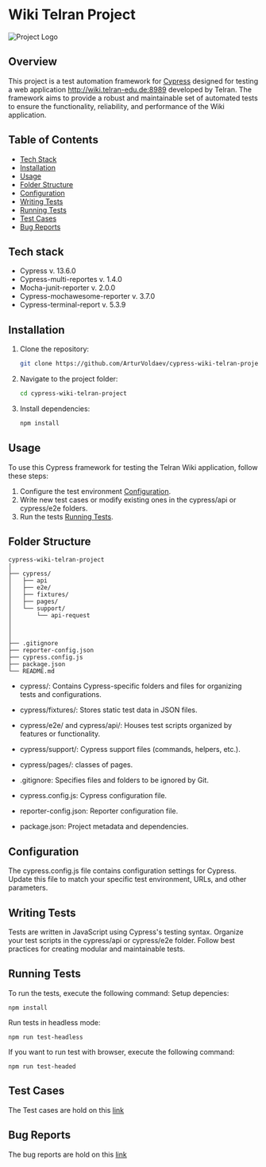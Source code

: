 # Wiki Telran Project

![Project Logo](http://wiki.telran-edu.de:8989/resources/assets/change-your-logo.svg?a60df)

## Overview

This project is a test automation framework for [Cypress](https://www.cypress.io/) designed for testing a web application http://wiki.telran-edu.de:8989 developed by Telran. The framework aims to provide a robust and maintainable set of automated tests to ensure the functionality, reliability, and performance of the Wiki application.

## Table of Contents

- [Tech Stack](#tech-stack)
- [Installation](#installation)
- [Usage](#usage)
- [Folder Structure](#folder-structure)
- [Configuration](#configuration)
- [Writing Tests](#writing-tests)
- [Running Tests](#running-tests)
- [Test Cases](#test-cases)
- [Bug Reports](#bug-reports)

## Tech stack
  - Cypress v. 13.6.0
  - Cypress-multi-reportes v. 1.4.0
  - Mocha-junit-reporter v. 2.0.0  
  - Cypress-mochawesome-reporter v. 3.7.0
  - Cypress-terminal-report v. 5.3.9

## Installation

1. Clone the repository:

   ```bash
   git clone https://github.com/ArturVoldaev/cypress-wiki-telran-project-.git

2. Navigate to the project folder:
    ```bash
    cd cypress-wiki-telran-project

3. Install dependencies:
    ```bash
    npm install

## Usage
To use this Cypress framework for testing the Telran Wiki application, follow these steps:

1. Configure the test environment [Configuration](#configuration).
2. Write new test cases or modify existing ones in the cypress/api or cypress/e2e folders.
3. Run the tests [Running Tests](#running-tests).

## Folder Structure
```
cypress-wiki-telran-project
│
├── cypress/
│   ├── api
│   ├── e2e/
│   ├── fixtures/
│   ├── pages/
│   └── support/
│       └── api-request
│
│
│
├── .gitignore
├── reporter-config.json
├── cypress.config.js
├── package.json
└── README.md
```

- cypress/: Contains Cypress-specific folders and files for organizing tests and configurations.
- cypress/fixtures/: Stores static test data in JSON files.
- cypress/e2e/ and cypress/api/: Houses test scripts organized by features or functionality.
- cypress/support/: Cypress support files (commands, helpers, etc.).
- cypress/pages/: classes of pages.

- .gitignore: Specifies files and folders to be ignored by Git.
- cypress.config.js: Cypress configuration file.
- reporter-config.json: Reporter configuration file.
- package.json: Project metadata and dependencies.

## Configuration
The cypress.config.js file contains configuration settings for Cypress. Update this file to match your specific test environment, URLs, and other parameters.

## Writing Tests
Tests are written in JavaScript using Cypress's testing syntax. Organize your test scripts in the cypress/api or cypress/e2e folder. Follow best practices for creating modular and maintainable tests.

## Running Tests
To run the tests, execute the following command:
Setup depencies:
```IDE terminal
npm install
```
Run tests in headless mode:
```IDE terminal
npm run test-headless
```

If you want to run test with browser, execute the following command:
```IDE terminal
npm run test-headed
```

## Test Cases
The Test cases are hold on this [link](https://docs.google.com/spreadsheets/d/1qcRAGlnZIq_JkyUuIwOsjWCLrSzQHkuD/edit?usp=sharing&ouid=109249197436436788411&rtpof=true&sd=true)

## Bug Reports
The bug reports are hold on this [link](https://docs.google.com/spreadsheets/d/1fA9O3ecNn3WlB9SRW_AR7yng_YcAwaET/edit?usp=drive_link&ouid=109249197436436788411&rtpof=true&sd=true)